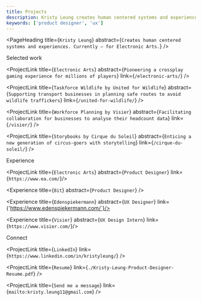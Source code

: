```yaml
---
title: Projects
description: Kristy Leung creates human centered systems and experiences. Currently for Electronic Arts.
keywords: ['product designer', 'ux']
---
```


<PageHeading title={`Kristy Leung`} abstract={`Creates human centered systems and experiences. Currently — for Electronic Arts.`} />

<SectionHeader>Selected work</SectionHeader>

<ProjectLink title={`Electronic Arts`} abstract={`Pioneering a crossplay gaming experience for millions of players`} link={`/electronic-arts/`} />

<ProjectLink title={`Taskforce Wildlife by United for Wildlife`} abstract={`Supporting transport businesses in planning safe routes to avoid wildlife traffickers`} link={`/united-for-wildlife/`} />

<ProjectLink title={`Workforce Planning by Visier`} abstract={`Facilitating collaboration for businesses to analyse their headcount data`} link={`/visier/`} />

<ProjectLink title={`Storybooks by Cirque du Soleil`} abstract={`Enticing a new generation of circus-goers with storytelling`} link={`/cirque-du-soleil/`} />

<SectionHeader>Experience</SectionHeader>

<ProjectLink title={`Electronic Arts`} abstract={`Product Designer`} link={`https://www.ea.com/`}/>

<Experience title={`8it`} abstract={`Product Designer`} />

<Experience title={`Edenspiekermann`} abstract={`UX Designer`} link={'https://www.edenspiekermann.com/`}/>

<Experience title={`Visier`} abstract={`UX Design Intern`} link={`https://www.visier.com/`}/>

<SectionHeader>Connect</SectionHeader>

<ProjectLink title={`LinkedIn`} link={`https://www.linkedin.com/in/kristyleung/`} />

<ProjectLink title={`Resume`} link={`./Kristy-Leung-Product-Designer-Resume.pdf`} />

<ProjectLink title={`Send me a message`} link={`mailto:kristy.leung11@gmail.com`} />
